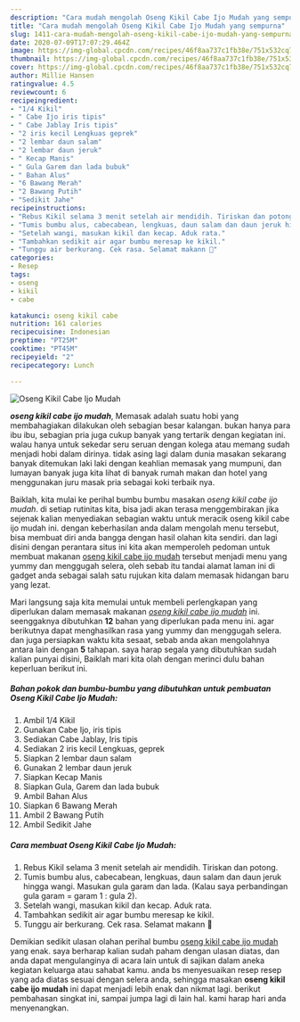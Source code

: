 ```yaml
---
description: "Cara mudah mengolah Oseng Kikil Cabe Ijo Mudah yang sempurna"
title: "Cara mudah mengolah Oseng Kikil Cabe Ijo Mudah yang sempurna"
slug: 1411-cara-mudah-mengolah-oseng-kikil-cabe-ijo-mudah-yang-sempurna
date: 2020-07-09T17:07:29.464Z
image: https://img-global.cpcdn.com/recipes/46f8aa737c1fb38e/751x532cq70/oseng-kikil-cabe-ijo-mudah-foto-resep-utama.jpg
thumbnail: https://img-global.cpcdn.com/recipes/46f8aa737c1fb38e/751x532cq70/oseng-kikil-cabe-ijo-mudah-foto-resep-utama.jpg
cover: https://img-global.cpcdn.com/recipes/46f8aa737c1fb38e/751x532cq70/oseng-kikil-cabe-ijo-mudah-foto-resep-utama.jpg
author: Millie Hansen
ratingvalue: 4.5
reviewcount: 6
recipeingredient:
- "1/4 Kikil"
- " Cabe Ijo iris tipis"
- " Cabe Jablay Iris tipis"
- "2 iris kecil Lengkuas geprek"
- "2 lembar daun salam"
- "2 lembar daun jeruk"
- " Kecap Manis"
- " Gula Garem dan lada bubuk"
- " Bahan Alus"
- "6 Bawang Merah"
- "2 Bawang Putih"
- "Sedikit Jahe"
recipeinstructions:
- "Rebus Kikil selama 3 menit setelah air mendidih. Tiriskan dan potong."
- "Tumis bumbu alus, cabecabean, lengkuas, daun salam dan daun jeruk hingga wangi. Masukan gula garam dan lada. (Kalau saya perbandingan gula garam = garam 1 : gula 2)."
- "Setelah wangi, masukan kikil dan kecap. Aduk rata."
- "Tambahkan sedikit air agar bumbu meresap ke kikil."
- "Tunggu air berkurang. Cek rasa. Selamat makann 🤗"
categories:
- Resep
tags:
- oseng
- kikil
- cabe

katakunci: oseng kikil cabe 
nutrition: 161 calories
recipecuisine: Indonesian
preptime: "PT25M"
cooktime: "PT45M"
recipeyield: "2"
recipecategory: Lunch

---
```



![Oseng Kikil Cabe Ijo Mudah](https://img-global.cpcdn.com/recipes/46f8aa737c1fb38e/751x532cq70/oseng-kikil-cabe-ijo-mudah-foto-resep-utama.jpg)

<b><i>oseng kikil cabe ijo mudah</i></b>, Memasak adalah suatu hobi yang membahagiakan dilakukan oleh sebagian besar kalangan. bukan hanya para ibu ibu, sebagian pria juga cukup banyak yang tertarik dengan kegiatan ini. walau hanya untuk sekedar seru seruan dengan kolega atau memang sudah menjadi hobi dalam dirinya. tidak asing lagi dalam dunia masakan sekarang banyak ditemukan laki laki dengan keahlian memasak yang mumpuni, dan lumayan banyak juga kita lihat di banyak rumah makan dan hotel yang menggunakan juru masak pria sebagai koki terbaik nya.

Baiklah, kita mulai ke perihal bumbu bumbu masakan <i>oseng kikil cabe ijo mudah</i>. di setiap rutinitas kita, bisa jadi akan terasa menggembirakan jika sejenak kalian menyediakan sebagian waktu untuk meracik oseng kikil cabe ijo mudah ini. dengan keberhasilan anda dalam mengolah menu tersebut, bisa membuat diri anda bangga dengan hasil olahan kita sendiri. dan lagi disini dengan perantara situs ini kita akan memperoleh pedoman untuk membuat makanan <u>oseng kikil cabe ijo mudah</u> tersebut menjadi menu yang yummy dan menggugah selera, oleh sebab itu tandai alamat laman ini di gadget anda sebagai salah satu rujukan kita dalam memasak hidangan baru yang lezat.




Mari langsung saja kita memulai untuk membeli perlengkapan yang diperlukan dalam memasak makanan <u><i>oseng kikil cabe ijo mudah</i></u> ini. seenggaknya dibutuhkan <b>12</b> bahan yang diperlukan pada menu ini. agar berikutnya dapat menghasilkan rasa yang yummy dan menggugah selera. dan juga persiapkan waktu kita sesaat, sebab anda akan mengolahnya antara lain dengan <b>5</b> tahapan. saya harap segala yang dibutuhkan sudah kalian punyai disini, Baiklah mari kita olah dengan merinci dulu bahan keperluan berikut ini.

<!--inarticleads1-->

##### Bahan pokok dan bumbu-bumbu yang dibutuhkan untuk pembuatan Oseng Kikil Cabe Ijo Mudah:

1. Ambil 1/4 Kikil
1. Gunakan  Cabe Ijo, iris tipis
1. Sediakan  Cabe Jablay, Iris tipis
1. Sediakan 2 iris kecil Lengkuas, geprek
1. Siapkan 2 lembar daun salam
1. Gunakan 2 lembar daun jeruk
1. Siapkan  Kecap Manis
1. Siapkan  Gula, Garem dan lada bubuk
1. Ambil  Bahan Alus
1. Siapkan 6 Bawang Merah
1. Ambil 2 Bawang Putih
1. Ambil Sedikit Jahe




<!--inarticleads2-->

##### Cara membuat Oseng Kikil Cabe Ijo Mudah:

1. Rebus Kikil selama 3 menit setelah air mendidih. Tiriskan dan potong.
1. Tumis bumbu alus, cabecabean, lengkuas, daun salam dan daun jeruk hingga wangi. Masukan gula garam dan lada. (Kalau saya perbandingan gula garam = garam 1 : gula 2).
1. Setelah wangi, masukan kikil dan kecap. Aduk rata.
1. Tambahkan sedikit air agar bumbu meresap ke kikil.
1. Tunggu air berkurang. Cek rasa. Selamat makann 🤗




Demikian sedikit ulasan olahan perihal bumbu <u>oseng kikil cabe ijo mudah</u> yang enak. saya berharap kalian sudah paham dengan ulasan diatas, dan anda dapat mengulanginya di acara lain untuk di sajikan dalam aneka kegiatan keluarga atau sahabat kamu. anda bs menyesuaikan resep resep yang ada diatas sesuai dengan selera anda, sehingga masakan <b>oseng kikil cabe ijo mudah</b> ini dapat menjadi lebih enak dan nikmat lagi. berikut pembahasan singkat ini, sampai jumpa lagi di lain hal. kami harap hari anda menyenangkan.
